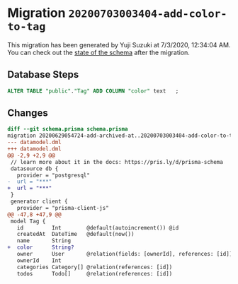 # Migration `20200703003404-add-color-to-tag`

This migration has been generated by Yuji Suzuki at 7/3/2020, 12:34:04 AM.
You can check out the [state of the schema](./schema.prisma) after the migration.

## Database Steps

```sql
ALTER TABLE "public"."Tag" ADD COLUMN "color" text   ;
```

## Changes

```diff
diff --git schema.prisma schema.prisma
migration 20200629054724-add-archived-at..20200703003404-add-color-to-tag
--- datamodel.dml
+++ datamodel.dml
@@ -2,9 +2,9 @@
 // learn more about it in the docs: https://pris.ly/d/prisma-schema
 datasource db {
   provider = "postgresql"
-  url = "***"
+  url = "***"
 }
 generator client {
   provider = "prisma-client-js"
@@ -47,8 +47,9 @@
 model Tag {
   id         Int        @default(autoincrement()) @id
   createdAt  DateTime   @default(now())
   name       String
+  color      String?
   owner      User       @relation(fields: [ownerId], references: [id])
   ownerId    Int
   categories Category[] @relation(references: [id])
   todos      Todo[]     @relation(references: [id])
```


